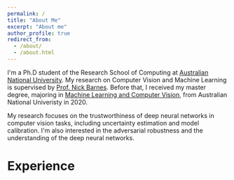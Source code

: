 ```yaml
---
permalink: /
title: "About Me"
excerpt: "About me"
author_profile: true
redirect_from: 
  - /about/
  - /about.html
---
```


I'm a Ph.D student of the Research School of Computing at [Australian National University](https://en.wikipedia.org/wiki/Australian_National_University). My research on Computer Vision and Machine Learning is supervised by [Prof. Nick Barnes](http://users.cecs.anu.edu.au/~nmb/). Before that, I received my master degree, majoring in [Machine Learning and Computer Vision](https://programsandcourses.anu.edu.au/program/mmlcv), from Australian National Univeristy in 2020.

My research focuses on the trustworthiness of deep neural networks in computer vision tasks, including uncertainty estimation and model calibration. I'm also interested in the adversarial robustness and the understanding of the deep neural networks.

Experience
=====
